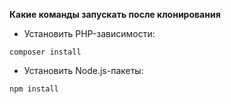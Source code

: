 **Какие команды запускать после клонирования**

- Установить PHP-зависимости:

```
composer install
```

- Установить Node.js-пакеты:

```
npm install
```